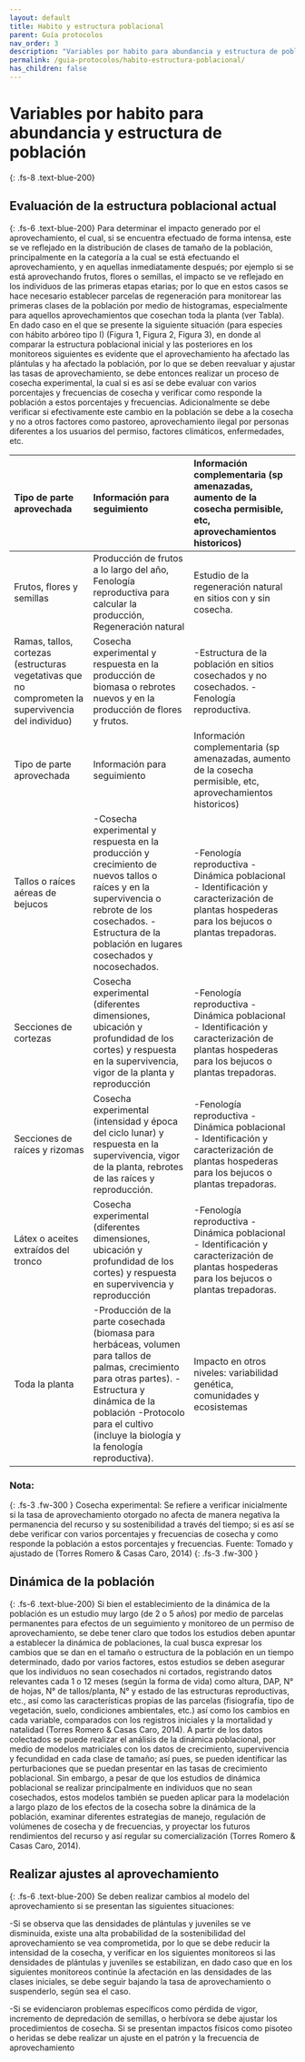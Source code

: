 ```yaml
---
layout: default
title: Habito y estructura poblacional
parent: Guía protocolos
nav_order: 3
description: "Variables por habito para abundancia y estructura de población"
permalink: /guia-protocolos/habito-estructura-poblacional/
has_children: false
---
```


# Variables por habito para abundancia y estructura de población
{: .fs-8 .text-blue-200}

## Evaluación de la estructura poblacional actual
{: .fs-6 .text-blue-200}
Para determinar el impacto generado por el aprovechamiento, el cual, si se encuentra efectuado de forma intensa, este se ve reflejado en la distribución de clases de tamaño de la población, principalmente en la categoría a la cual se está efectuando el aprovechamiento, y en aquellas inmediatamente después; por ejemplo si se está aprovechando frutos, flores o semillas, el impacto se ve reflejado en los individuos de las primeras etapas etarias; por lo que en estos casos se hace necesario establecer parcelas de regeneración para monitorear las primeras clases de la población por medio de histogramas, especialmente para aquellos aprovechamientos que cosechan toda la planta (ver Tabla).
En dado caso en el que se presente la siguiente situación (para especies con hábito arbóreo tipo I) (Figura 1, Figura 2, Figura 3), en donde al comparar la estructura poblacional inicial y las posteriores en los monitoreos siguientes es evidente que el aprovechamiento ha afectado las plántulas y ha afectado la población, por lo que se deben reevaluar y ajustar las tasas de aprovechamiento, se debe entonces realizar un proceso de cosecha experimental, la cual si es así se debe evaluar con varios porcentajes y frecuencias de cosecha y verificar como responde la población a estos porcentajes y frecuencias. Adicionalmente se debe verificar si efectivamente este cambio en la población se debe a la cosecha y no a otros factores como pastoreo, aprovechamiento ilegal por personas diferentes a los usuarios del permiso, factores climáticos, enfermedades, etc.

| Tipo de parte aprovechada  | Información para seguimiento  | Información complementaria (sp amenazadas, aumento de la cosecha permisible, etc, aprovechamientos historicos)   |
|:-------------|:---------------------|:---------|
| Frutos, flores y semillas |  Producción de frutos a lo largo del año, Fenología reproductiva para calcular la producción,  Regeneración natural | Estudio de la regeneración natural en sitios con y sin cosecha. | 
| Ramas, tallos, cortezas (estructuras vegetativas que no comprometen la supervivencia del individuo) | Cosecha experimental y respuesta en la producción de biomasa o rebrotes nuevos y en la producción de flores y frutos. | -Estructura de la población en sitios cosechados y no cosechados. - Fenología reproductiva. |
| Tipo de parte aprovechada | Información para seguimiento | Información complementaria (sp amenazadas, aumento de la cosecha permisible, etc, aprovechamientos historicos) |
| Tallos o raíces aéreas de bejucos | -Cosecha experimental y respuesta en la producción y crecimiento de nuevos tallos o raíces y en la supervivencia o rebrote de los cosechados.  - Estructura de la población en lugares cosechados y nocosechados. | -Fenología reproductiva - Dinámica poblacional - Identificación y caracterización de plantas hospederas para los bejucos o plantas trepadoras. |
| Secciones de cortezas | Cosecha experimental (diferentes dimensiones, ubicación y profundidad de los cortes) y respuesta en la supervivencia, vigor de la planta y reproducción |  -Fenología reproductiva - Dinámica poblacional - Identificación y caracterización de plantas hospederas para los bejucos o plantas trepadoras. |
| Secciones de raíces y rizomas |  Cosecha experimental (intensidad y época del ciclo lunar) y respuesta en la supervivencia, vigor de la planta, rebrotes de las raíces y reproducción. |  -Fenología reproductiva - Dinámica poblacional - Identificación y caracterización de plantas hospederas para los bejucos o plantas trepadoras. |
| Látex o aceites extraídos del tronco |  Cosecha experimental (diferentes dimensiones, ubicación y profundidad de los cortes) y respuesta en supervivencia y reproducción | -Fenología reproductiva - Dinámica poblacional - Identificación y caracterización de plantas hospederas para los bejucos o plantas trepadoras. |
| Toda la planta | -Producción de la parte cosechada (biomasa para herbáceas, volumen para tallos de palmas, crecimiento para otras partes). -Estructura y dinámica de la población -Protocolo para el cultivo (incluye la biología y la fenología reproductiva). | Impacto en otros niveles: variabilidad genética, comunidades y ecosistemas |

### Nota: 
{: .fs-3 .fw-300 }
Cosecha experimental: Se refiere a verificar inicialmente si la tasa de aprovechamiento otorgado no afecta de manera negativa la permanencia del recurso y su sostenibilidad a través del tiempo; si es así se debe verificar con varios porcentajes y frecuencias de cosecha y como responde la población a estos porcentajes y frecuencias. Fuente: Tomado y ajustado de (Torres Romero & Casas Caro, 2014)
{: .fs-3 .fw-300 }

## Dinámica de la población
{: .fs-6 .text-blue-200}
Si bien el establecimiento de la dinámica de la población es un estudio muy largo (de 2 o 5 años) por medio de parcelas permanentes para efectos de un seguimiento y monitoreo de un permiso de aprovechamiento, se debe tener claro que todos los estudios deben apuntar a establecer la dinámica de poblaciones, la cual busca expresar los cambios que se dan en el tamaño o estructura de la población en un tiempo determinado, dado por varios factores, estos estudios se deben asegurar que los individuos no sean cosechados ni cortados, registrando datos relevantes cada 1 o 12 meses (según la forma de vida) como altura, DAP, N° de hojas, N° de tallos/planta, N° y estado de las estructuras reproductivas, etc., así como las características propias de las parcelas (fisiografía, tipo de vegetación, suelo, condiciones ambientales, etc.) así como los cambios en cada variable, comparados con los registros iniciales y la mortalidad y natalidad (Torres Romero & Casas Caro, 2014).
A partir de los datos colectados se puede realizar el análisis de la dinámica poblacional, por medio de modelos matriciales con los datos de crecimiento, supervivencia y fecundidad en cada clase de tamaño; así pues, se pueden identificar las perturbaciones que se puedan presentar en las tasas de crecimiento poblacional. Sin embargo, a pesar de que los estudios de dinámica poblacional se realizar principalmente en individuos que no sean cosechados, estos modelos también se pueden aplicar para la modelación a largo plazo de los efectos de la cosecha sobre la dinámica de la población, examinar diferentes estrategias de manejo, regulación de volúmenes de cosecha y de frecuencias, y proyectar los futuros rendimientos del recurso y así regular su comercialización (Torres Romero & Casas Caro, 2014).
## Realizar ajustes al aprovechamiento
{: .fs-6 .text-blue-200}
Se deben realizar cambios al modelo del aprovechamiento si se presentan las siguientes situaciones:

  -Si se observa que las densidades de plántulas y juveniles se ve disminuida, existe una alta probabilidad de la sostenibilidad del aprovechamiento se vea comprometida, por lo que se debe reducir la intensidad de la cosecha, y verificar en los siguientes monitoreos si las densidades de plántulas y juveniles se estabilizan, en dado caso que en los siguientes monitoreos continúe la afectación en las densidades de las clases iniciales, se debe seguir bajando la tasa de aprovechamiento o suspenderlo, según sea el caso.
  
  -Si se evidenciaron problemas específicos como pérdida de vigor, incremento de depredación de semillas, o herbívora se debe ajustar los procedimientos de cosecha.
  Si se presentan impactos físicos como pisoteo o heridas se debe realizar un ajuste en el patrón y la frecuencia de aprovechamiento
